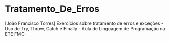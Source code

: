 # Tratamento_De_Erros
[João Francisco Torres]
Exercícios sobre tratamento de erros e exceções - Uso de Try, Throw, Catch e Finally - Aula de Linguagem de Programação na ETE FMC
